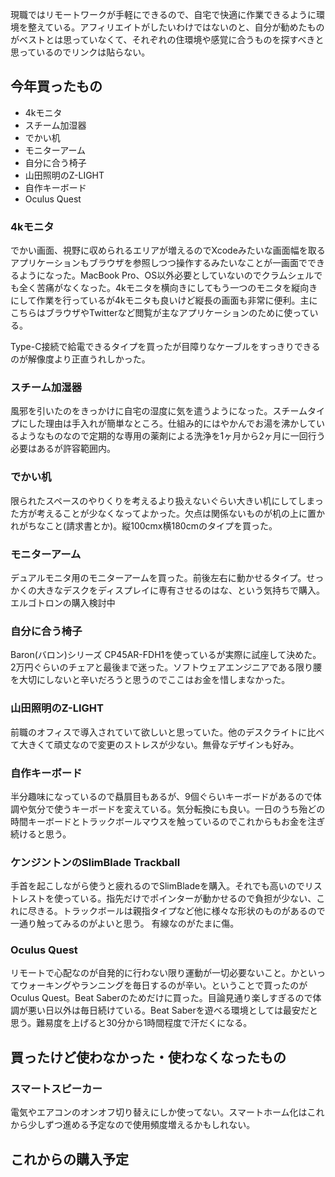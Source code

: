 現職ではリモートワークが手軽にできるので、自宅で快適に作業できるように環境を整えている。アフィリエイトがしたいわけではないのと、自分が勧めたものがベストとは思っていなくて、それぞれの住環境や感覚に合うものを探すべきと思っているのでリンクは貼らない。

## 今年買ったもの

- 4kモニタ
- スチーム加湿器
- でかい机
- モニターアーム
- 自分に合う椅子
- 山田照明のZ-LIGHT
- 自作キーボード
- Oculus Quest

### 4kモニタ

でかい画面、視野に収められるエリアが増えるのでXcodeみたいな画面幅を取るアプリケーションもブラウザを参照しつつ操作するみたいなことが一画面でできるようになった。MacBook Pro、OS以外必要としていないのでクラムシェルでも全く苦痛がなくなった。4kモニタを横向きにしてもう一つのモニタを縦向きにして作業を行っているが4kモニタも良いけど縦長の画面も非常に便利。主にこちらはブラウザやTwitterなど閲覧が主なアプリケーションのために使っている。

Type-C接続で給電できるタイプを買ったが目障りなケーブルをすっきりできるのが解像度より正直うれしかった。

### スチーム加湿器

風邪を引いたのをきっかけに自宅の湿度に気を遣うようになった。スチームタイプにした理由は手入れが簡単なところ。仕組み的にはやかんでお湯を沸かしているようなものなので定期的な専用の薬剤による洗浄を1ヶ月から2ヶ月に一回行う必要はあるが許容範囲内。

### でかい机

限られたスペースのやりくりを考えるより扱えないぐらい大きい机にしてしまった方が考えることが少なくなってよかった。欠点は関係ないものが机の上に置かれがちなこと(請求書とか)。縦100cmx横180cmのタイプを買った。

### モニターアーム

デュアルモニタ用のモニターアームを買った。前後左右に動かせるタイプ。せっかくの大きなデスクをディスプレイに専有させるのはな、という気持ちで購入。エルゴトロンの購入検討中

### 自分に合う椅子

Baron(バロン)シリーズ CP45AR-FDH1を使っているが実際に試座して決めた。2万円ぐらいのチェアと最後まで迷った。ソフトウェアエンジニアである限り腰を大切にしないと辛いだろうと思うのでここはお金を惜しまなかった。

### 山田照明のZ-LIGHT

前職のオフィスで導入されていて欲しいと思っていた。他のデスクライトに比べて大きくて頑丈なので変更のストレスが少ない。無骨なデザインも好み。

### 自作キーボード

半分趣味になっているので贔屓目もあるが、9個ぐらいキーボードがあるので体調や気分で使うキーボードを変えている。気分転換にも良い。一日のうち殆どの時間キーボードとトラックボールマウスを触っているのでこれからもお金を注ぎ続けると思う。

### ケンジントンのSlimBlade Trackball

手首を起こしながら使うと疲れるのでSlimBladeを購入。それでも高いのでリストレストを使っている。指先だけでポインターが動かせるので負担が少ない、これに尽きる。トラックボールは親指タイプなど他に様々な形状のものがあるので一通り触ってみるのがよいと思う。
有線なのがたまに傷。

### Oculus Quest

リモートで心配なのが自発的に行わない限り運動が一切必要ないこと。かといってウォーキングやランニングを毎日するのが辛い。ということで買ったのがOculus Quest。Beat Saberのためだけに買った。目論見通り楽しすぎるので体調が悪い日以外は毎日続けている。Beat Saberを遊べる環境としては最安だと思う。難易度を上げると30分から1時間程度で汗だくになる。

## 買ったけど使わなかった・使わなくなったもの

### スマートスピーカー

電気やエアコンのオンオフ切り替えにしか使ってない。スマートホーム化はこれから少しずつ進める予定なので使用頻度増えるかもしれない。

### 


## これからの購入予定












